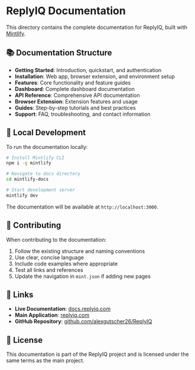 # ReplyIQ Documentation

This directory contains the complete documentation for ReplyIQ, built with [Mintlify](https://mintlify.com/).

## 📚 Documentation Structure

- **Getting Started**: Introduction, quickstart, and authentication
- **Installation**: Web app, browser extension, and environment setup
- **Features**: Core functionality and feature guides
- **Dashboard**: Complete dashboard documentation
- **API Reference**: Comprehensive API documentation
- **Browser Extension**: Extension features and usage
- **Guides**: Step-by-step tutorials and best practices
- **Support**: FAQ, troubleshooting, and contact information

## 🚀 Local Development

To run the documentation locally:

```bash
# Install Mintlify CLI
npm i -g mintlify

# Navigate to docs directory
cd mintlify-docs

# Start development server
mintlify dev
```

The documentation will be available at `http://localhost:3000`.

## 📝 Contributing

When contributing to the documentation:

1. Follow the existing structure and naming conventions
2. Use clear, concise language
3. Include code examples where appropriate
4. Test all links and references
5. Update the navigation in `mint.json` if adding new pages

## 🔗 Links

- **Live Documentation**: [docs.replyiq.com](https://docs.replyiq.com)
- **Main Application**: [replyiq.com](https://replyiq.com)
- **GitHub Repository**: [github.com/alexgutscher26/ReplyIQ](https://github.com/alexgutscher26/ReplyIQ)

## 📄 License

This documentation is part of the ReplyIQ project and is licensed under the same terms as the main project.